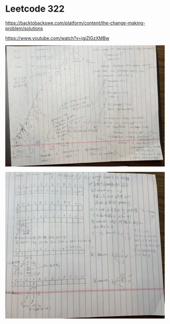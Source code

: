 # Leetcode 322

https://backtobackswe.com/platform/content/the-change-making-problem/solutions

https://www.youtube.com/watch?v=jgiZlGzXMBw 

![Leetcode 322](images/Leetcode%20322.png)

![Leetcode 322-1](images/Leetcode%20322-1.png)

